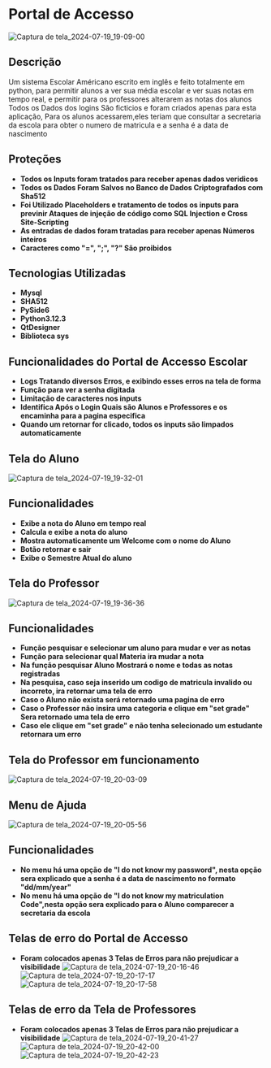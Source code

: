# Portal de Accesso

![Captura de tela_2024-07-19_19-09-00](https://github.com/user-attachments/assets/e316b66c-f5cb-4043-81ad-d715442a8dc8)



## Descrição
Um sistema Escolar Américano escrito em inglês e feito totalmente em python, para permitir alunos a ver sua média escolar e ver suas notas em tempo real, e permitir para os professores alterarem as notas dos alunos
Todos os Dados dos logins São ficticios e foram criados apenas para esta aplicação, Para os alunos acessarem,eles teriam que consultar a secretaria da escola para obter o numero de matricula
e a senha é a data de nascimento 

## Proteções 
- **Todos os Inputs foram tratados para receber apenas dados veridicos**
- **Todos os Dados Foram Salvos no Banco de Dados Criptografados com Sha512**
- **Foi Utilizado Placeholders e tratamento de todos os inputs para previnir Ataques de injeção de código como SQL Injection e Cross Site-Scripting**
- **As entradas de dados foram tratadas para receber apenas Números inteiros**
- **Caracteres como "=", ";", "?" São proibidos**

## Tecnologias Utilizadas 
- **Mysql**
- **SHA512**
- **PySide6**
- **Python3.12.3**
- **QtDesigner**
- **Biblioteca sys**

## Funcionalidades do Portal de Accesso Escolar 
- **Logs Tratando diversos Erros, e exibindo esses erros na tela de forma**
- **Função para ver a senha digitada**
- **Limitação de caracteres nos inputs**
- **Identifica Após o Login Quais são Alunos e Professores e os encaminha para a pagina especifica**
- **Quando um retornar for clicado, todos os inputs são limpados automaticamente**

## Tela do Aluno 
![Captura de tela_2024-07-19_19-32-01](https://github.com/user-attachments/assets/685a907f-4d37-481a-8c28-23048f4fd610)

## Funcionalidades  
- **Exibe a nota do Aluno em tempo real**
- **Calcula e exibe a nota do aluno**
- **Mostra automaticamente um Welcome com o nome do Aluno**
- **Botão retornar e sair**
- **Exibe o Semestre Atual do aluno**

## Tela do Professor
![Captura de tela_2024-07-19_19-36-36](https://github.com/user-attachments/assets/d0d0f635-c39a-42ac-946a-0e56320dc6fc)

## Funcionalidades 
- **Função pesquisar e selecionar um aluno para mudar e ver as notas**
- **Função para selecionar qual Materia ira mudar a nota**
- **Na função pesquisar Aluno Mostrará o nome e todas as notas registradas**
- **Na pesquisa, caso seja inserido um codigo de matricula invalido ou incorreto, ira retornar uma tela de erro**
- **Caso o Aluno não exista será retornado uma pagina de erro**
- **Caso o Professor não insira uma categoria e clique em "set grade" Sera retornado uma tela de erro**
- **Caso ele clique em "set grade" e não tenha selecionado um estudante retornara um erro**

## Tela do Professor em funcionamento 
  ![Captura de tela_2024-07-19_20-03-09](https://github.com/user-attachments/assets/9b6648a1-a234-46f5-b8e2-bbfeea35c614)

## Menu de Ajuda 
![Captura de tela_2024-07-19_20-05-56](https://github.com/user-attachments/assets/df24c79b-137c-442b-aa88-05e087da0650)

## Funcionalidades 
- **No menu há uma opção de "I do not know my password", nesta opção sera explicado que a senha é a data de nascimento no formato "dd/mm/year"**
- **No menu há uma opção de "I do not know my matriculation Code",nesta opção sera explicado para o Aluno comparecer a secretaria da escola**


## Telas de erro do Portal de Accesso
- **Foram colocados apenas 3 Telas de Erros para não prejudicar a visibilidade**
![Captura de tela_2024-07-19_20-16-46](https://github.com/user-attachments/assets/77b4e3ff-fefb-4dc0-8c19-37b60686a41a)
![Captura de tela_2024-07-19_20-17-17](https://github.com/user-attachments/assets/65d2fc0d-c31b-4735-a70e-ef5931bc86ca)
![Captura de tela_2024-07-19_20-17-58](https://github.com/user-attachments/assets/a99d8fac-0dc1-43b9-9bb0-f250f761de1d)

## Telas de erro da Tela de Professores
- **Foram colocados apenas 3 Telas de Erros para não prejudicar a visibilidade**
![Captura de tela_2024-07-19_20-41-27](https://github.com/user-attachments/assets/06baca26-6d11-4d8a-8786-34c5ccc6a4fa)
![Captura de tela_2024-07-19_20-42-00](https://github.com/user-attachments/assets/59d10c60-125d-4845-9a55-8d034f88a1a0)
![Captura de tela_2024-07-19_20-42-23](https://github.com/user-attachments/assets/1bd173e4-dfb9-4c2d-baf8-72ac1dc095a7)

